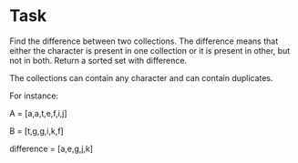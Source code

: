 # Task #
Find the difference between two collections. The difference means that either the character is present in one collection or it is present in other, but not in both. Return a sorted set with difference.

The collections can contain any character and can contain duplicates.

For instance:

A = [a,a,t,e,f,i,j]

B = [t,g,g,i,k,f]

difference = [a,e,g,j,k]

